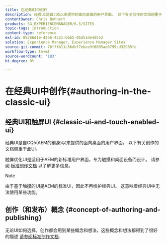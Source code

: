 ```yaml
---
title: 在经典UI中创作
description: 经典UI是自CQ5以来提供的面向桌面的用户界面。 以下有关创作的文档侧重于此UI。 基于触摸的UI是适用于AEM的新标准用户界面，专为触摸和桌面设备而设计。 有关更多信息，请参阅标准创作文档。
contentOwner: Chris Bohnert
products: SG_EXPERIENCEMANAGER/6.5/SITES
topic-tags: introduction
content-type: reference
exl-id: 05286d1e-4266-4521-bbb5-0bd51de4d552
solution: Experience Manager, Experience Manager Sites
source-git-commit: 76fffb11c56dbf7ebee9f6805ae0799cd32985fe
workflow-type: tm+mt
source-wordcount: '183'
ht-degree: 0%

---
```


# 在经典UI中创作{#authoring-in-the-classic-ui}

## 经典UI和触屏UI {#classic-ui-and-touch-enabled-ui}

经典UI是自CQ5(AEM的前身)以来提供的面向桌面的用户界面。 以下有关创作的文档侧重于此UI。

触屏优化UI是适用于AEM的新标准用户界面，专为触摸和桌面设备而设计。 请参阅 [标准创作文档](/help/sites-authoring/author.md) 以了解更多信息。

>[!NOTE]
>
>由于基于触摸的UI是AEM的标准UI，因此不再维护经典UI。 这意味着经典UI中无法使用某些功能。

## 创作（和发布）概念 {#concept-of-authoring-and-publishing}

无论UI如何选择，创作都会用到某些概念和想法，这些概念和想法都得到了很好的描述 [请参阅标准创作文档](/help/sites-authoring/author.md#concept-of-authoring-and-publishing).

